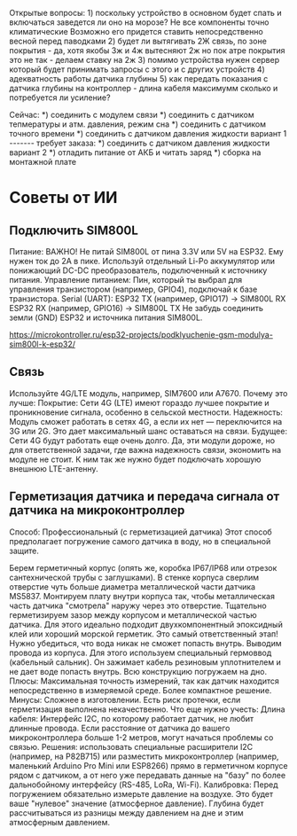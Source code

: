 Открытые вопросы:
    1) поскольку устройство в основном будет спать и включаться заведется ли оно на морозе? Не все компоненты точно климатические
        Возможно его придется ставить непосредственно весной перед паводками
    2) будет ли вытягивать 2Ж связь, по зоне покрытия - да, хотя якобы 3ж и 4ж вытесняют 2ж но пок атре покрытия это не  так - делаем ставку на 2ж
    3) помимо устройства нужен сервер который будет принимать запросы с этого и с других устройств
    4) адекватность работы датчика глубины
    5) как передать показания с датчика глубины на контроллер - длина кабеля максимумм сколько и потребуется ли усиление?


Сейчас:
    *) соединить с модулем связи
    *) соединить с датчиком тепмературы и атм. давления, режим сна
    *) соединить с датчиком точного времени
    *) соединить с датчиком давления жидкости вариант 1
    ------- требует заказа:
    *) соединить с датчиком давления жидкости вариант 2
    *) отладить питание от АКБ и читать заряд
    *) сборка на монтажной плате



# Советы от ИИ

## Подключить SIM800L

Питание: ВАЖНО! Не питай SIM800L от пина 3.3V или 5V на ESP32. Ему нужен ток до 2А в пике. Используй отдельный Li-Po аккумулятор или понижающий DC-DC преобразователь, подключенный к источнику питания.
Управление питанием: Пин, который ты выбрал для управления транзистором (например, GPIO4), подключай к базе транзистора.
Serial (UART):
ESP32 TX (например, GPIO17) -> SIM800L RX
ESP32 RX (например, GPIO16) -> SIM800L TX
Не забудь соединить земли (GND) ESP32 и источника питания SIM800L.


https://microkontroller.ru/esp32-projects/podklyuchenie-gsm-modulya-sim800l-k-esp32/


## Связь

Используйте 4G/LTE модуль, например, SIM7600 или A7670.
Почему это лучше:
Покрытие: Сети 4G (LTE) имеют гораздо лучшее покрытие и проникновение сигнала, особенно в сельской местности.
Надежность: Модуль сможет работать в сетях 4G, а если их нет — переключится на 3G или 2G. Это дает максимальный шанс оставаться на связи.
Будущее: Сети 4G будут работать еще очень долго.
Да, эти модули дороже, но для ответственной задачи, где важна надежность связи, экономить на модуле не стоит. К ним так же нужно будет подключать хорошую внешнюю LTE-антенну.




## Герметизация датчика и передача сигнала от датчика на микроконтроллер


Способ: Профессиональный (с герметизацией датчика)
Этот способ предполагает погружение самого датчика в воду, но в специальной защите.

Берем герметичный корпус (опять же, коробка IP67/IP68 или отрезок сантехнической трубы с заглушками).
В стенке корпуса сверлим отверстие чуть больше диаметра металлической части датчика MS5837.
Монтируем плату внутри корпуса так, чтобы металлическая часть датчика "смотрела" наружу через это отверстие.
Тщательно герметизируем зазор между корпусом и металлической частью датчика. Для этого идеально подходит двухкомпонентный эпоксидный клей или хороший морской герметик. Это самый ответственный этап! Нужно убедиться, что вода никак не сможет попасть внутрь.
Выводим провода из корпуса. Для этого используем специальный гермоввод (кабельный сальник). Он зажимает кабель резиновым уплотнителем и не дает воде попасть внутрь.
Всю конструкцию погружаем на дно.
Плюсы:
Максимальная точность измерений, так как датчик находится непосредственно в измеряемой среде.
Более компактное решение.
Минусы:
Сложнее в изготовлении.
Есть риск протечки, если герметизация выполнена некачественно.
Что еще нужно учесть:
Длина кабеля: Интерфейс I2C, по которому работает датчик, не любит длинные провода. Если расстояние от датчика до вашего микроконтроллера больше 1-2 метров, могут начаться проблемы со связью. Решения: использовать специальные расширители I2C (например, на P82B715) или разместить микроконтроллер (например, маленький Arduino Pro Mini или ESP8266) прямо в герметичном корпусе рядом с датчиком, а от него уже передавать данные на "базу" по более дальнобойному интерфейсу (RS-485, LoRa, Wi-Fi).
Калибровка: Перед погружением обязательно измерьте давление на воздухе. Это будет ваше "нулевое" значение (атмосферное давление). Глубина будет рассчитываться из разницы между давлением на дне и этим атмосферным давлением.
